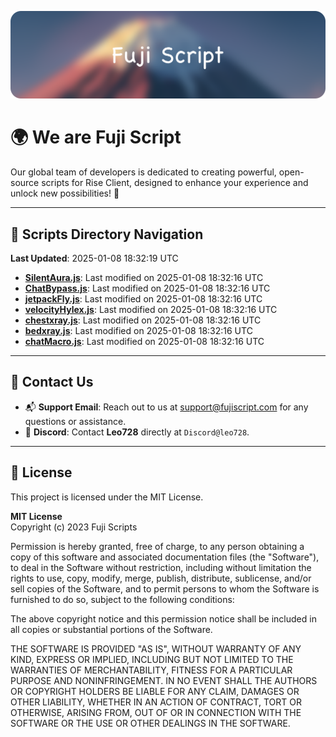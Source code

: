 ![Banner](.github/b.webp)

# 🌍 **We are Fuji Script**

Our global team of developers is dedicated to creating powerful, open-source scripts for Rise Client, designed to enhance your experience and unlock new possibilities! 🌟

---
<!-- SCRIPTS_NAVIGATION_START -->
## 📂 **Scripts Directory Navigation**

**Last Updated**: 2025-01-08 18:32:19 UTC

- **[SilentAura.js](scripts/SilentAura.js)**: Last modified on 2025-01-08 18:32:16 UTC
- **[ChatBypass.js](scripts/ChatBypass.js)**: Last modified on 2025-01-08 18:32:16 UTC
- **[jetpackFly.js](scripts/jetpackFly.js)**: Last modified on 2025-01-08 18:32:16 UTC
- **[velocityHylex.js](scripts/velocityHylex.js)**: Last modified on 2025-01-08 18:32:16 UTC
- **[chestxray.js](scripts/chestxray.js)**: Last modified on 2025-01-08 18:32:16 UTC
- **[bedxray.js](scripts/bedxray.js)**: Last modified on 2025-01-08 18:32:16 UTC
- **[chatMacro.js](scripts/chatMacro.js)**: Last modified on 2025-01-08 18:32:16 UTC

<!-- SCRIPTS_NAVIGATION_END -->

---

## 💬 **Contact Us**  
- 📬 **Support Email**: Reach out to us at [support@fujiscript.com](mailto:support@fujiscript.com) for any questions or assistance.  
- 💬 **Discord**: Contact **Leo728** directly at `Discord@leo728`.

---

## 📜 **License**

This project is licensed under the MIT License.  

**MIT License**  
Copyright (c) 2023 Fuji Scripts  

Permission is hereby granted, free of charge, to any person obtaining a copy of this software and associated documentation files (the "Software"), to deal in the Software without restriction, including without limitation the rights to use, copy, modify, merge, publish, distribute, sublicense, and/or sell copies of the Software, and to permit persons to whom the Software is furnished to do so, subject to the following conditions:  

The above copyright notice and this permission notice shall be included in all copies or substantial portions of the Software.  

THE SOFTWARE IS PROVIDED "AS IS", WITHOUT WARRANTY OF ANY KIND, EXPRESS OR IMPLIED, INCLUDING BUT NOT LIMITED TO THE WARRANTIES OF MERCHANTABILITY, FITNESS FOR A PARTICULAR PURPOSE AND NONINFRINGEMENT. IN NO EVENT SHALL THE AUTHORS OR COPYRIGHT HOLDERS BE LIABLE FOR ANY CLAIM, DAMAGES OR OTHER LIABILITY, WHETHER IN AN ACTION OF CONTRACT, TORT OR OTHERWISE, ARISING FROM, OUT OF OR IN CONNECTION WITH THE SOFTWARE OR THE USE OR OTHER DEALINGS IN THE SOFTWARE.  
